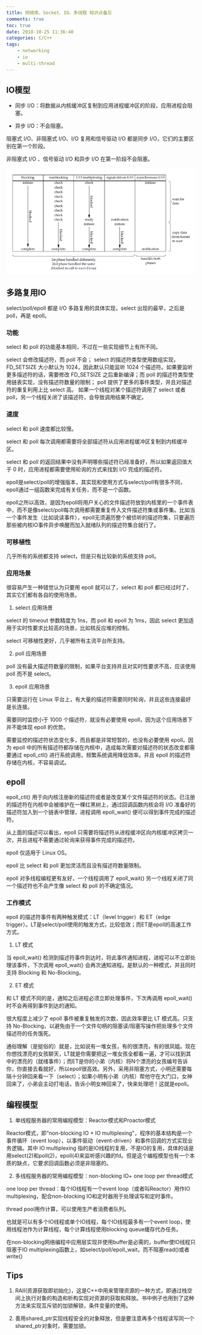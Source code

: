 ```yaml
---
title: 网络库、Socket、IO、多线程 知识点备忘
comments: true
toc: true
date: 2018-10-25 11:36:40
categories: C/C++
tags: 
    - networking
    - io
    - multi-thread
---
```


## IO模型

- 同步 I/O：将数据从内核缓冲区复制到应用进程缓冲区的阶段，应用进程会阻塞。

- 异步 I/O：不会阻塞。

阻塞式 I/O、非阻塞式 I/O、I/O 复用和信号驱动 I/O 都是同步 I/O，它们的主要区别在第一个阶段。

非阻塞式 I/O 、信号驱动 I/O 和异步 I/O 在第一阶段不会阻塞。

![五大 I/O 模型比较](/images/io_models.png)

## 多路复用IO

select/poll/epoll 都是 I/O 多路复用的具体实现，select 出现的最早，之后是 poll，再是 epoll。

### 功能

select 和 poll 的功能基本相同，不过在一些实现细节上有所不同。

select 会修改描述符，而 poll 不会；
select 的描述符类型使用数组实现，FD_SETSIZE 大小默认为 1024，因此默认只能监听 1024 个描述符。如果要监听更多描述符的话，需要修改 FD_SETSIZE 之后重新编译；而 poll 的描述符类型使用链表实现，没有描述符数量的限制；
poll 提供了更多的事件类型，并且对描述符的重复利用上比 select 高。
如果一个线程对某个描述符调用了 select 或者 poll，另一个线程关闭了该描述符，会导致调用结果不确定。

### 速度

select 和 poll 速度都比较慢。

select 和 poll 每次调用都需要将全部描述符从应用进程缓冲区复制到内核缓冲区。

select 和 poll 的返回结果中没有声明哪些描述符已经准备好，所以如果返回值大于 0 时，应用进程都需要使用轮询的方式来找到 I/O 完成的描述符。

epoll是select/poll的增强版本，其实现和使用方式与select/poll有很多不同，epoll通过一组函数来完成有关任务，而不是一个函数。

epoll之所以高效，是因为epoll将用户关心的文件描述符放到内核里的一个事件表中，而不是像select/poll每次调用都需要重复传入文件描述符集或事件集。比如当一个事件发生（比如说读事件），epoll无须遍历整个被侦听的描述符集，只要遍历那些被内核IO事件异步唤醒而加入就绪队列的描述符集合就行了。

### 可移植性

几乎所有的系统都支持 select，但是只有比较新的系统支持 poll。

### 应用场景

很容易产生一种错觉认为只要用 epoll 就可以了，select 和 poll 都已经过时了，其实它们都有各自的使用场景。

1. select 应用场景

select 的 timeout 参数精度为 1ns，而 poll 和 epoll 为 1ms，因此 select 更加适用于实时性要求比较高的场景，比如核反应堆的控制。

select 可移植性更好，几乎被所有主流平台所支持。

2. poll 应用场景

poll 没有最大描述符数量的限制，如果平台支持并且对实时性要求不高，应该使用 poll 而不是 select。

3. epoll 应用场景

只需要运行在 Linux 平台上，有大量的描述符需要同时轮询，并且这些连接最好是长连接。

需要同时监控小于 1000 个描述符，就没有必要使用 epoll，因为这个应用场景下并不能体现 epoll 的优势。

需要监控的描述符状态变化多，而且都是非常短暂的，也没有必要使用 epoll。因为 epoll 中的所有描述符都存储在内核中，造成每次需要对描述符的状态改变都需要通过 epoll_ctl() 进行系统调用，频繁系统调用降低效率。并且 epoll 的描述符存储在内核，不容易调试。

## epoll

epoll_ctl() 用于向内核注册新的描述符或者是改变某个文件描述符的状态。已注册的描述符在内核中会被维护在一棵红黑树上，通过回调函数内核会将 I/O 准备好的描述符加入到一个链表中管理，进程调用 epoll_wait() 便可以得到事件完成的描述符。

从上面的描述可以看出，epoll 只需要将描述符从进程缓冲区向内核缓冲区拷贝一次，并且进程不需要通过轮询来获得事件完成的描述符。

epoll 仅适用于 Linux OS。

epoll 比 select 和 poll 更加灵活而且没有描述符数量限制。

epoll 对多线程编程更有友好，一个线程调用了 epoll_wait() 另一个线程关闭了同一个描述符也不会产生像 select 和 poll 的不确定情况。

### 工作模式

epoll 的描述符事件有两种触发模式：LT（level trigger）和 ET（edge trigger）。LT是select/poll使用的触发方式，比较低效；而ET是epoll的高速工作方式。

1. LT 模式

当 epoll_wait() 检测到描述符事件到达时，将此事件通知进程，进程可以不立即处理该事件，下次调用 epoll_wait() 会再次通知进程。是默认的一种模式，并且同时支持 Blocking 和 No-Blocking。

2. ET 模式

和 LT 模式不同的是，通知之后进程必须立即处理事件，下次再调用 epoll_wait() 时不会再得到事件到达的通知。

很大程度上减少了 epoll 事件被重复触发的次数，因此效率要比 LT 模式高。只支持 No-Blocking，以避免由于一个文件句柄的阻塞读/阻塞写操作把处理多个文件描述符的任务饿死。

通俗理解（是挺俗的）就是，比如说有一堆女孩，有的很漂亮，有的很凤姐。现在你想找漂亮的女孩聊天，LT就是你需要把这一堆女孩全都看一遍，才可以找到其中的漂亮的（就绪事件）；而ET是你的小弟（内核）将N个漂亮的女孩编号告诉你，你直接去看就好，所以epoll很高效。另外，采用非阻塞方式，小明还需要每隔十分钟回来看一下（select）；如果小明有小弟（内核）帮他守在大门口，女神回来了，小弟会主动打电话，告诉小明女神回来了，快来处理吧！这就是epoll。

## 编程模型

1. 单线程服务器的常用编程模型：Reactor模式和Proactor模式

Reactor模式，即“non-blocking IO + IO multiplexing"，程序的基本结构是一个事件循环（event loop），以事件驱动（event-driven）和事件回调的方式实现业务逻辑。其中 IO multiplexing 指的是IO线程的复用，不是IO的复用，具体的话是用select(2)和poll(2)，epoll(4)来监听感兴趣的fd。但是这个编程模型也有一个本质的缺点，它要求回调函数必须是非阻塞的。

2. 多线程服务器的常用编程模型：non-blocking IO+ one loop per thread模式

one loop per thread：每个IO线程有一个event loop（或者叫Reactor）用作IO multiplexing，配合non-blocking IO和定时器用于处理读写和定时事件。

thread pool用作计算，可以使用生产者消费者队列。

也就是可以有多个IO线程或单个IO线程，每个IO线程最多有一个event loop，使用线程池作为计算线程，每个计算线程使用blocking queue缓存代办任务。

在non-blocking网络编程中应用层实现并使用buffer是必需的，buffer使IO线程只阻塞于IO multiplexing函数上，如select/poll/epoll_wait，而不阻塞read()或者write()

## Tips

1. RAII(资源获取即初始化)，这是C++中用来管理资源的一种方式，即通过栈空间上执行对象的构造和析构实现对资源的获取和释放。书中例子也用到了这种方法来实现互斥锁的加锁解锁，条件变量的使用。

2. 善用shared_ptr实现线程安全的对象释放，但是要注意再多个线程读写同一个shared_ptr对象时，需要加锁。
